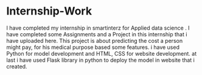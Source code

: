 # Internship-Work
I have completed my internship in smartinterz for Applied data science . I have completed some Assignments and a Project in this internship that i have uploaded here. This project is about predicting the cost a person might pay, for his medical purpose based some features.
i have used Python for model development and HTML, CSS for website development. at last i have used Flask library in python to deploy the model in website that i created.
